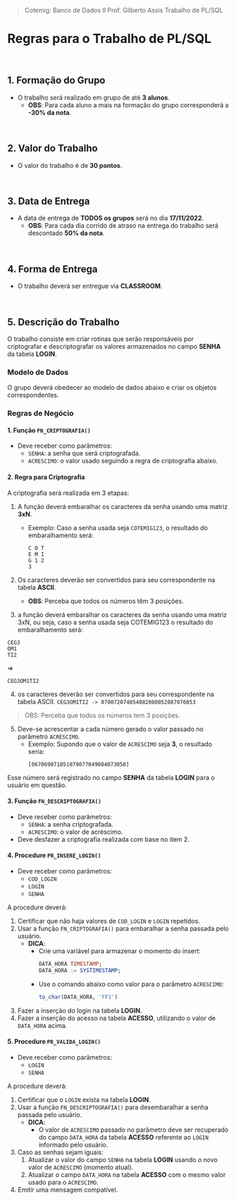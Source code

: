 
> Cotemig: Banco de Dados II
> Prof. Gilberto Assis
> Trabalho de PL/SQL

# Regras para o Trabalho de PL/SQL

</br>

## 1. Formação do Grupo
- O trabalho será realizado em grupo de até **3 alunos**.
  - **OBS**: Para cada aluno a mais na formação do grupo corresponderá a **-30% da nota**.
  
</br>

## 2. Valor do Trabalho
- O valor do trabalho é de **30 pontos**.

</br>

## 3. Data de Entrega
- A data de entrega de **TODOS os grupos** será no dia **17/11/2022**.
  - **OBS**: Para cada dia corrido de atraso na entrega do trabalho será descontado **50% da nota**.

</br>

## 4. Forma de Entrega
- O trabalho deverá ser entregue via **CLASSROOM**.

</br>

## 5. Descrição do Trabalho
O trabalho consiste em criar rotinas que serão responsáveis por criptografar e descriptografar os valores armazenados no campo **SENHA** da tabela **LOGIN**.

### Modelo de Dados
O grupo deverá obedecer ao modelo de dados abaixo e criar os objetos correspondentes.

### Regras de Negócio

#### 1. Função `FN_CRIPTOGRAFIA()`
- Deve receber como parâmetros:
  - `SENHA`: a senha que será criptografada.
  - `ACRESCIMO`: o valor usado seguindo a regra de criptografia abaixo.

#### 2. Regra para Criptografia
A criptografia será realizada em 3 etapas:

1. A função deverá embaralhar os caracteres da senha usando uma matriz **3xN**.
   - Exemplo: Caso a senha usada seja `COTEMIG123`, o resultado do embaralhamento será:
     ```
     C O T
     E M I
     G 1 2
     3
     ```

2. Os caracteres deverão ser convertidos para seu correspondente na tabela **ASCII**.
   - **OBS**: Perceba que todos os números têm 3 posições.

3. a função deverá embaralhar os caracteres da senha usando uma matriz 3xN, ou seja,
caso a senha usada seja COTEMIG123 o resultado do embaralhamento será:
```
CEG3
OM1
TI2
```
=>
```
CEG3OM1TI2
```

4. os caracteres deverão ser convertidos para seu correspondente na tabela ASCII.
`CEG3OM1TI2 -> 070072074054082080052087076053`
> OBS: Perceba que todos os números tem 3 posições.

5. Deve-se acrescentar a cada número gerado o valor passado no parâmetro `ACRESCIMO`.
   - Exemplo: Supondo que o valor de `ACRESCIMO` seja **3**, o resultado seria:
     ```
     [067069071051079077049084073050]
     ```

Esse número será registrado no campo **SENHA** da tabela **LOGIN** para o usuário em questão.

#### 3. Função `FN_DESCRIPTOGRAFIA()`
- Deve receber como parâmetros:
  - `SENHA`: a senha criptografada.
  - `ACRESCIMO`: o valor de acréscimo.
- Deve desfazer a criptografia realizada com base no item 2.

#### 4. Procedure `PR_INSERE_LOGIN()`
- Deve receber como parâmetros:
  - `COD_LOGIN`
  - `LOGIN`
  - `SENHA`

A procedure deverá:

1. Certificar que não haja valores de `COD_LOGIN` e `LOGIN` repetidos.
2. Usar a função `FN_CRIPTOGRAFIA()` para embaralhar a senha passada pelo usuário.
   - **DICA**:
     - Crie uma variável para armazenar o momento do insert:
       ```sql
       DATA_HORA TIMESTAMP;
       DATA_HORA := SYSTIMESTAMP;
       ```
     - Use o comando abaixo como valor para o parâmetro `ACRESCIMO`:
       ```sql
       to_char(DATA_HORA, 'FF1')
       ```
3. Fazer a inserção do login na tabela **LOGIN**.
4. Fazer a inserção do acesso na tabela **ACESSO**, utilizando o valor de `DATA_HORA` acima.

#### 5. Procedure `PR_VALIDA_LOGIN()`
- Deve receber como parâmetros:
  - `LOGIN`
  - `SENHA`

A procedure deverá:

1. Certificar que o `LOGIN` exista na tabela **LOGIN**.
2. Usar a função `FN_DESCRIPTOGRAFIA()` para desembaralhar a senha passada pelo usuário.
   - **DICA**:
     - O valor de `ACRESCIMO` passado no parâmetro deve ser recuperado do campo `DATA_HORA` da tabela **ACESSO** referente ao `LOGIN` informado pelo usuário.
3. Caso as senhas sejam iguais:
   1. Atualizar o valor do campo `SENHA` na tabela **LOGIN** usando o novo valor de `ACRESCIMO` (momento atual).
   2. Atualizar o campo `DATA_HORA` na tabela **ACESSO** com o mesmo valor usado para o `ACRESCIMO`.
4. Emitir uma mensagem compatível.
